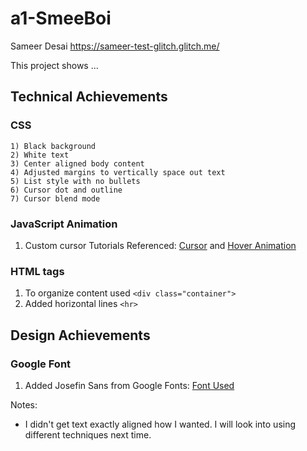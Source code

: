 # a1-SmeeBoi
Sameer Desai https://sameer-test-glitch.glitch.me/

This project shows ...


## Technical Achievements

### CSS
    1) Black background
    2) White text
    3) Center aligned body content
    4) Adjusted margins to vertically space out text
    5) List style with no bullets 
    6) Cursor dot and outline
    7) Cursor blend mode

### JavaScript Animation
1) Custom cursor
    Tutorials Referenced:
    [Cursor](https://www.youtube.com/watch?v=UMdvufdewD8) and [Hover Animation](https://www.youtube.com/watch?v=nMGVwP3ww2M)

### HTML tags
1) To organize content used `<div class="container">`
2) Added horizontal lines `<hr>`

## Design Achievements

### Google Font
1) Added Josefin Sans from Google Fonts: [Font Used](https://fonts.google.com/specimen/Josefin+Sans?query=josefin+sans)

Notes:
- I didn't get text exactly aligned how I wanted. I will look into using different techniques next time.


